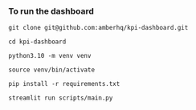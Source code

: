 ### To run the dashboard

```shell
git clone git@github.com:amberhq/kpi-dashboard.git

cd kpi-dashboard

python3.10 -m venv venv 

source venv/bin/activate

pip install -r requirements.txt

streamlit run scripts/main.py
```
